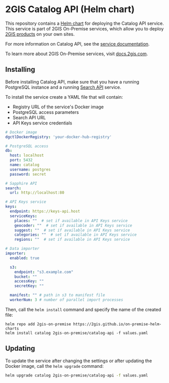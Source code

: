 # 2GIS Catalog API (Helm chart)

This repository contains a [Helm chart](https://helm.sh/docs/topics/charts/) for deploying the Catalog API service. This service is part of 2GIS On-Premise services, which allow you to deploy [2GIS products](https://dev.2gis.com/) on your own sites.

For more information on Catalog API, see the [service documentation](https://docs.2gis.com/en/on-premise/search).

To learn more about 2GIS On-Premise services, visit [docs.2gis.com](https://docs.2gis.com/en/on-premise/overview).

## Installing

Before installing Catalog API, make sure that you have a running PostgreSQL instance and a running [Search API](https://docs.2gis.com/en/on-premise/search) service.

To install the service create a YAML file that will contain:

- Registry URL of the service's Docker image
- PostgreSQL access parameters
- Search API URL
- API Keys service credentials

```yaml
# Docker image
dgctlDockerRegistry: 'your-docker-hub-registry'

# PostgreSQL access
db:
  host: localhost
  port: 5432
  name: catalog
  username: postgres
  password: secret

# Sapphire API
search:
  url: http://localhost:80

# API Keys service
keys:
  endpoint: https://keys-api.host
  serviceKeys:
    places: ""  # set if available in API Keys service
    geocoder: ""  # set if available in API Keys service
    suggest: ""  # set if available in API Keys service
    categories: ""  # set if available in API Keys service
    regions: ""  # set if available in API Keys service

# Data importer 
importer:
  enabled: true

  s3:
    endpoint: "s3.example.com"
    bucket: ""
    accessKey: ""
    secretKey: ""

  manifest: "" # path in s3 to manifest file
  workerNum: 3 # number of parallel import processes
```

Then, call the `helm install` command and specify the name of the created file:

```shell
helm repo add 2gis-on-premise https://2gis.github.io/on-premise-helm-charts
helm install catalog 2gis-on-premise/catalog-api -f values.yaml
```

## Updating

To update the service after changing the settings or after updating the Docker image, call the `helm upgrade` command:

```bash
helm upgrade catalog 2gis-on-premise/catalog-api -f values.yaml
```
